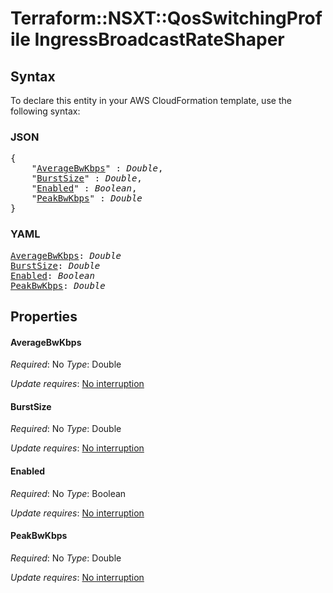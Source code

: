 # Terraform::NSXT::QosSwitchingProfile IngressBroadcastRateShaper

## Syntax

To declare this entity in your AWS CloudFormation template, use the following syntax:

### JSON

<pre>
{
    "<a href="#averagebwkbps" title="AverageBwKbps">AverageBwKbps</a>" : <i>Double</i>,
    "<a href="#burstsize" title="BurstSize">BurstSize</a>" : <i>Double</i>,
    "<a href="#enabled" title="Enabled">Enabled</a>" : <i>Boolean</i>,
    "<a href="#peakbwkbps" title="PeakBwKbps">PeakBwKbps</a>" : <i>Double</i>
}
</pre>

### YAML

<pre>
<a href="#averagebwkbps" title="AverageBwKbps">AverageBwKbps</a>: <i>Double</i>
<a href="#burstsize" title="BurstSize">BurstSize</a>: <i>Double</i>
<a href="#enabled" title="Enabled">Enabled</a>: <i>Boolean</i>
<a href="#peakbwkbps" title="PeakBwKbps">PeakBwKbps</a>: <i>Double</i>
</pre>

## Properties

#### AverageBwKbps

_Required_: No
_Type_: Double

_Update requires_: [No interruption](https://docs.aws.amazon.com/AWSCloudFormation/latest/UserGuide/using-cfn-updating-stacks-update-behaviors.html#update-no-interrupt)

#### BurstSize

_Required_: No
_Type_: Double

_Update requires_: [No interruption](https://docs.aws.amazon.com/AWSCloudFormation/latest/UserGuide/using-cfn-updating-stacks-update-behaviors.html#update-no-interrupt)

#### Enabled

_Required_: No
_Type_: Boolean

_Update requires_: [No interruption](https://docs.aws.amazon.com/AWSCloudFormation/latest/UserGuide/using-cfn-updating-stacks-update-behaviors.html#update-no-interrupt)

#### PeakBwKbps

_Required_: No
_Type_: Double

_Update requires_: [No interruption](https://docs.aws.amazon.com/AWSCloudFormation/latest/UserGuide/using-cfn-updating-stacks-update-behaviors.html#update-no-interrupt)


